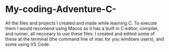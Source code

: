 # My-coding-Adventure-C-
All the files and projects I created and made while learning C. 
To execute them I would recomend using Macos as it has a built in C editor, compiler, and runner, all necceary to use these files.
I created and edited some of these at the terminal (the command line of mac for you windows users), and some using VS Code. 

